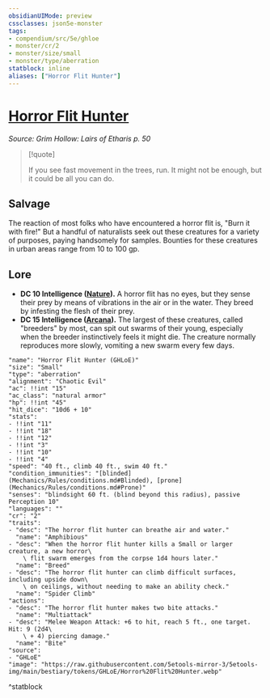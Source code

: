 ```yaml
---
obsidianUIMode: preview
cssclasses: json5e-monster
tags:
- compendium/src/5e/ghloe
- monster/cr/2
- monster/size/small
- monster/type/aberration
statblock: inline
aliases: ["Horror Flit Hunter"]
---
```

# [Horror Flit Hunter](Mechanics\bestiary\aberration/horror-flit-hunter-ghloe.md)
*Source: Grim Hollow: Lairs of Etharis p. 50*  

> [!quote]  
> 
> If you see fast movement in the trees, run. It might not be enough, but it could be all you can do.

## Salvage

The reaction of most folks who have encountered a horror flit is, "Burn it with fire!" But a handful of naturalists seek out these creatures for a variety of purposes, paying handsomely for samples. Bounties for these creatures in urban areas range from 10 to 100 gp.

## Lore

- **DC 10 Intelligence ([Nature](Mechanics/Rules/skills.md#Nature)).** A horror flit has no eyes, but they sense their prey by means of vibrations in the air or in the water. They breed by infesting the flesh of their prey.  
- **DC 15 Intelligence ([Arcana](Mechanics/Rules/skills.md#Arcana)).** The largest of these creatures, called "breeders" by most, can spit out swarms of their young, especially when the breeder instinctively feels it might die. The creature normally reproduces more slowly, vomiting a new swarm every few days.  

```statblock
"name": "Horror Flit Hunter (GHLoE)"
"size": "Small"
"type": "aberration"
"alignment": "Chaotic Evil"
"ac": !!int "15"
"ac_class": "natural armor"
"hp": !!int "45"
"hit_dice": "10d6 + 10"
"stats":
- !!int "11"
- !!int "18"
- !!int "12"
- !!int "3"
- !!int "10"
- !!int "4"
"speed": "40 ft., climb 40 ft., swim 40 ft."
"condition_immunities": "[blinded](Mechanics/Rules/conditions.md#Blinded), [prone](Mechanics/Rules/conditions.md#Prone)"
"senses": "blindsight 60 ft. (blind beyond this radius), passive Perception 10"
"languages": ""
"cr": "2"
"traits":
- "desc": "The horror flit hunter can breathe air and water."
  "name": "Amphibious"
- "desc": "When the horror flit hunter kills a Small or larger creature, a new horror\
    \ flit swarm emerges from the corpse 1d4 hours later."
  "name": "Breed"
- "desc": "The horror flit hunter can climb difficult surfaces, including upside down\
    \ on ceilings, without needing to make an ability check."
  "name": "Spider Climb"
"actions":
- "desc": "The horror flit hunter makes two bite attacks."
  "name": "Multiattack"
- "desc": "Melee Weapon Attack: +6 to hit, reach 5 ft., one target. Hit: 9 (2d4\
    \ + 4) piercing damage."
  "name": "Bite"
"source":
- "GHLoE"
"image": "https://raw.githubusercontent.com/5etools-mirror-3/5etools-img/main/bestiary/tokens/GHLoE/Horror%20Flit%20Hunter.webp"
```
^statblock